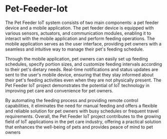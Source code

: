 # Pet-Feeder-Iot

The Pet Feeder IoT system consists of two main components: a pet feeder device and a mobile 
application. The pet feeder device is equipped with various sensors, actuators, and 
communication modules, enabling it to interact with the mobile application and perform feeding 
operations. The mobile application serves as the user interface, providing pet owners with a 
seamless and intuitive way to manage their pet's feeding schedule.

Through the mobile application, pet owners can easily set up feeding schedules, specify portion 
sizes, and customize feeding intervals according to their pet's dietary needs. Real-time 
notifications and status updates are sent to the user's mobile device, ensuring that they stay 
informed about their pet's feeding activities even when they are not physically present.
The Pet Feeder IoT project demonstrates the potential of IoT technology in improving pet care 
and convenience for pet owners. 

By automating the feeding process and providing remote control capabilities, it eliminates the need for 
manual feeding and offers a flexible and reliable solution for pet owners with busy schedules or frequent travel requirements.
Overall, the Pet Feeder IoT project contributes to the growing field of IoT applications in the pet 
care industry, offering a practical solution that enhances the well-being of pets and provides 
peace of mind to pet owners
